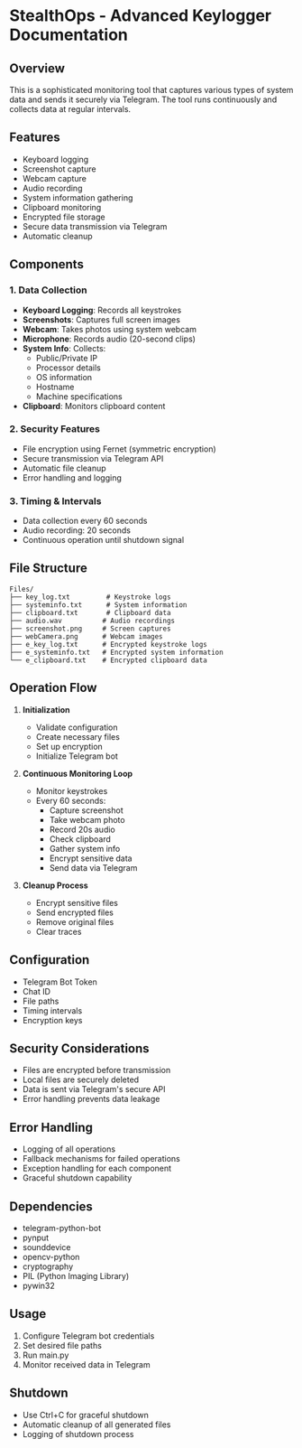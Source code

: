 # StealthOps - Advanced Keylogger Documentation

## Overview

This is a sophisticated monitoring tool that captures various types of system data and sends it securely via Telegram. The tool runs continuously and collects data at regular intervals.

## Features

- Keyboard logging
- Screenshot capture
- Webcam capture
- Audio recording
- System information gathering
- Clipboard monitoring
- Encrypted file storage
- Secure data transmission via Telegram
- Automatic cleanup

## Components

### 1. Data Collection

- **Keyboard Logging**: Records all keystrokes
- **Screenshots**: Captures full screen images
- **Webcam**: Takes photos using system webcam
- **Microphone**: Records audio (20-second clips)
- **System Info**: Collects:
  - Public/Private IP
  - Processor details
  - OS information
  - Hostname
  - Machine specifications
- **Clipboard**: Monitors clipboard content

### 2. Security Features

- File encryption using Fernet (symmetric encryption)
- Secure transmission via Telegram API
- Automatic file cleanup
- Error handling and logging

### 3. Timing & Intervals

- Data collection every 60 seconds
- Audio recording: 20 seconds
- Continuous operation until shutdown signal

## File Structure

```
Files/
├── key_log.txt         # Keystroke logs
├── systeminfo.txt      # System information
├── clipboard.txt       # Clipboard data
├── audio.wav          # Audio recordings
├── screenshot.png     # Screen captures
├── webCamera.png      # Webcam images
├── e_key_log.txt      # Encrypted keystroke logs
├── e_systeminfo.txt   # Encrypted system information
└── e_clipboard.txt    # Encrypted clipboard data
```

## Operation Flow

1. **Initialization**

   - Validate configuration
   - Create necessary files
   - Set up encryption
   - Initialize Telegram bot

2. **Continuous Monitoring Loop**

   - Monitor keystrokes
   - Every 60 seconds:
     - Capture screenshot
     - Take webcam photo
     - Record 20s audio
     - Check clipboard
     - Gather system info
     - Encrypt sensitive data
     - Send data via Telegram

3. **Cleanup Process**
   - Encrypt sensitive files
   - Send encrypted files
   - Remove original files
   - Clear traces

## Configuration

- Telegram Bot Token
- Chat ID
- File paths
- Timing intervals
- Encryption keys

## Security Considerations

- Files are encrypted before transmission
- Local files are securely deleted
- Data is sent via Telegram's secure API
- Error handling prevents data leakage

## Error Handling

- Logging of all operations
- Fallback mechanisms for failed operations
- Exception handling for each component
- Graceful shutdown capability

## Dependencies

- telegram-python-bot
- pynput
- sounddevice
- opencv-python
- cryptography
- PIL (Python Imaging Library)
- pywin32

## Usage

1. Configure Telegram bot credentials
2. Set desired file paths
3. Run main.py
4. Monitor received data in Telegram

## Shutdown

- Use Ctrl+C for graceful shutdown
- Automatic cleanup of all generated files
- Logging of shutdown process

